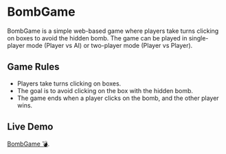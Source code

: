 # BombGame

BombGame is a simple web-based game where players take turns clicking on boxes to avoid the hidden bomb. The game can be played in single-player mode (Player vs AI) or two-player mode (Player vs Player).

## Game Rules

- Players take turns clicking on boxes.
- The goal is to avoid clicking on the box with the hidden bomb.
- The game ends when a player clicks on the bomb, and the other player wins.

## Live Demo

[BombGame 💣](https://bombgame-m7med.netlify.app/).
